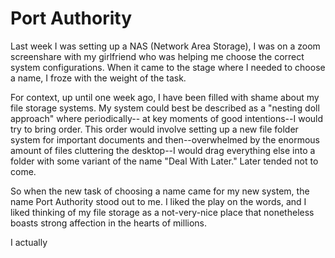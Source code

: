 # Port Authority

Last week I was setting up a NAS (Network Area Storage), I was on a zoom screenshare with my girlfriend who was helping me choose the correct system configurations. When it came to the stage where I needed to choose a name, I froze with the weight of the task. 

For context, up until one week ago, I have been filled with shame about my file storage systems. My system could best be described as a "nesting doll approach" where periodically-- at key moments of good intentions--I would try to bring order. This order would involve setting up a new file folder system for important documents and then--overwhelmed by the enormous amount of files cluttering the desktop--I would drag everything else into a folder with some variant of the name "Deal With Later." Later tended not to come. 

So when the new task of choosing a name came for my new system, the name Port Authority stood out to me. I liked the play on the words, and I liked thinking of my file storage as a not-very-nice place that nonetheless boasts strong affection in the hearts of millions. 

I actually 
